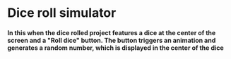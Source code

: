 # Dice roll simulator

#### In this when the dice rolled project features a dice at the center of the screen and a "Roll dice" button. The button triggers an animation and generates a random number, which is displayed in the center of the dice
